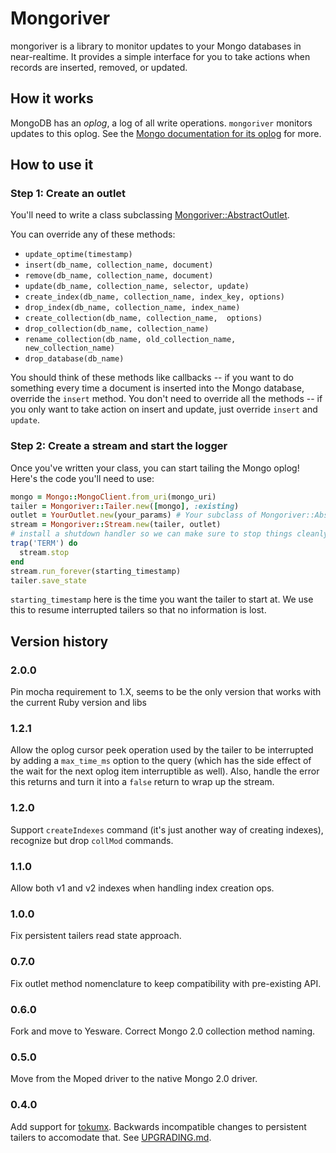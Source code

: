 # Mongoriver

mongoriver is a library to monitor updates to your Mongo databases in
near-realtime. It provides a simple interface for you to take actions
when records are inserted, removed, or updated.


## How it works

MongoDB has an *oplog*, a log of all write operations. `mongoriver` monitors
updates to this oplog. See the [Mongo documentation for its oplog](http://docs.mongodb.org/manual/core/replica-set-oplog/) for more.

## How to use it

### Step 1: Create an outlet

You'll need to write a class subclassing
[Mongoriver::AbstractOutlet](https://github.com/Yesware/mongoriver/blob/master/lib/mongoriver/abstract_outlet.rb).

You can override any of these methods:

* `update_optime(timestamp)`
* `insert(db_name, collection_name, document)`
* `remove(db_name, collection_name, document)`
* `update(db_name, collection_name, selector, update)`
* `create_index(db_name, collection_name, index_key, options)`
* `drop_index(db_name, collection_name, index_name)`
* `create_collection(db_name, collection_name,  options)`
* `drop_collection(db_name, collection_name)`
* `rename_collection(db_name, old_collection_name, new_collection_name)`
* `drop_database(db_name)`


You should think of these methods like callbacks -- if you want to do something
every time a document is inserted into the Mongo database, override the
`insert` method. You don't need to override all the methods -- if you only want
to take action on insert and update, just override `insert` and `update`.

### Step 2: Create a stream and start the logger

Once you've written your class, you can start tailing the Mongo oplog! Here's
the code you'll need to use:

```ruby
mongo = Mongo::MongoClient.from_uri(mongo_uri)
tailer = Mongoriver::Tailer.new([mongo], :existing)
outlet = YourOutlet.new(your_params) # Your subclass of Mongoriver::AbstractOutlet here
stream = Mongoriver::Stream.new(tailer, outlet)
# install a shutdown handler so we can make sure to stop things cleanly
trap('TERM') do
  stream.stop
end
stream.run_forever(starting_timestamp)
tailer.save_state
```

`starting_timestamp` here is the time you want the tailer to start at. We use
this to resume interrupted tailers so that no information is lost.


## Version history

### 2.0.0

Pin mocha requirement to 1.X, seems to be the only version that works with the current Ruby version and libs

### 1.2.1

Allow the oplog cursor peek operation used by the tailer to be interrupted
by adding a `max_time_ms` option to the query (which has the side effect of
the wait for the next oplog item interruptible as well).  Also, handle the
error this returns and turn it into a `false` return to wrap up the stream.

### 1.2.0

Support `createIndexes` command (it's just another way of creating indexes),
recognize but drop `collMod` commands.

### 1.1.0

Allow both v1 and v2 indexes when handling index creation ops.

### 1.0.0

Fix persistent tailers read state approach.

### 0.7.0

Fix outlet method nomenclature to keep compatibility with pre-existing API.

### 0.6.0

Fork and move to Yesware. Correct Mongo 2.0 collection method naming.

### 0.5.0

Move from the Moped driver to the native Mongo 2.0 driver.

### 0.4.0

Add support for [tokumx](http://www.tokutek.com/products/tokumx-for-mongodb/). Backwards incompatible changes to persistent tailers to accomodate that. See [UPGRADING.md](UPGRADING.md).
